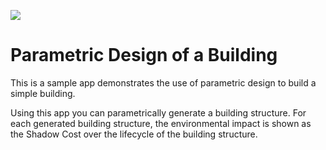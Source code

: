 ![](https://img.shields.io/badge/SDK-v13.0.0-blue) <Please check version is the same as specified in requirements.txt>

# Parametric Design of a Building
This is a sample app demonstrates the use of parametric design to build a simple building.

Using this app you can parametrically generate a building structure. For each generated building structure, the environmental impact is shown as the Shadow Cost over the lifecycle of the building structure.
